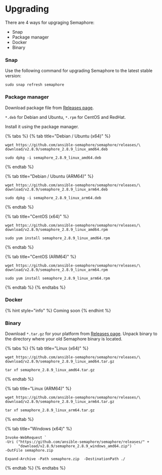# Upgrading

There are 4 ways for upgraging Semaphore:

* Snap
* Package manager
* Docker
* Binary

### Snap

Use the following command for upgrading Semaphore to the latest stable version:

```
sudo snap refresh semaphore
```

### Package manager

Download package file from [Releases page](https://github.com/ansible-semaphore/semaphore/releases).

&#x20;`*.deb` for Debian and Ubuntu, `*.rpm` for CentOS and RedHat.&#x20;

Install it using the package manager.

{% tabs %}
{% tab title="Debian / Ubuntu (x64)" %}
```
wget https://github.com/ansible-semaphore/semaphore/releases/\
download/v2.8.9/semaphore_2.8.9_linux_amd64.deb

sudo dpkg -i semaphore_2.8.9_linux_amd64.deb
```
{% endtab %}

{% tab title="Debian / Ubuntu (ARM64)" %}
```
wget https://github.com/ansible-semaphore/semaphore/releases/\
download/v2.8.9/semaphore_2.8.9_linux_arm64.deb

sudo dpkg -i semaphore_2.8.9_linux_arm64.deb
```
{% endtab %}

{% tab title="CentOS (x64)" %}
```
wget https://github.com/ansible-semaphore/semaphore/releases/\
download/v2.8.9/semaphore_2.8.9_linux_amd64.rpm

sudo yum install semaphore_2.8.9_linux_amd64.rpm
```
{% endtab %}

{% tab title="CentOS (ARM64)" %}
```
wget https://github.com/ansible-semaphore/semaphore/releases/\
download/v2.8.9/semaphore_2.8.9_linux_arm64.rpm

sudo yum install semaphore_2.8.9_linux_arm64.rpm
```
{% endtab %}
{% endtabs %}

### Docker

{% hint style="info" %}
Coming soon
{% endhint %}

### Binary

Download `*.tar.gz` for your platform from [Releases page](https://github.com/ansible-semaphore/semaphore/releases). Unpack binary to the directory where your old Semaphore binary is located.

{% tabs %}
{% tab title="Linux (x64)" %}
```
wget https://github.com/ansible-semaphore/semaphore/releases/\
download/v2.8.9/semaphore_2.8.9_linux_amd64.tar.gz

tar xf semaphore_2.8.9_linux_amd64.tar.gz
```
{% endtab %}

{% tab title="Linux (ARM64)" %}
```
wget https://github.com/ansible-semaphore/semaphore/releases/\
download/v2.8.9/semaphore_2.8.9_linux_arm64.tar.gz

tar xf semaphore_2.8.9_linux_arm64.tar.gz
```
{% endtab %}

{% tab title="Windows (x64)" %}
```
Invoke-WebRequest `
-Uri ("https://github.com/ansible-semaphore/semaphore/releases/" +
      "download/v2.8.9/semaphore_2.8.9_windows_amd64.zip") `
-OutFile semaphore.zip

Expand-Archive -Path semaphore.zip  -DestinationPath ./
```
{% endtab %}
{% endtabs %}

